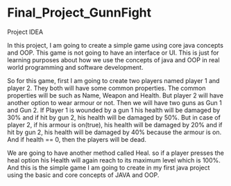 # Final_Project_GunnFight
Project IDEA

In this project, I am going to create a simple game using core java concepts and OOP.
This game is not going to have an interface or UI. This is just for learning purposes
about how we use the concepts of java and OOP in real world programming and software development.

So for this game, first I am going to create two players named player 1 and player 2.
They both will have some common properties. The common properties will be such as Name, Weapon and Health.
But player 2 will have another option to wear armour or not. Then we will have two guns as Gun 1 and Gun 2. 
If Player 1 is wounded by a gun 1 his health will be damaged by 30% and if hit by gun 2,
his health will be damaged by 50%. But in case of player 2, if his armour is on(true),
his health will be damaged by 20% and if hit by gun 2, his health will be damaged by
40% because the armour is on. And if health == 0, then the players will be dead.

We are going to have another method called Heal. so if a player presses the heal
option his Health will again reach to its maximum level which is 100%.
And this is the simple game I am going to create in my first java project using the basic and core concepts of JAVA and OOP.

